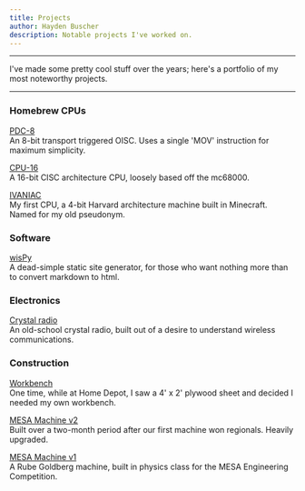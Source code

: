 ```yaml
---
title: Projects
author: Hayden Buscher
description: Notable projects I've worked on.
---
```


<div class="border header">
<hr>
<p>I've made some pretty cool stuff over the years; here's a portfolio of my most noteworthy projects.
</p>
<hr>
</div>

### Homebrew CPUs
[PDC-8](/projects/pdc8.html)  
An 8-bit transport triggered OISC. Uses a single 'MOV' instruction for maximum simplicity.

[CPU-16](/projects/cpu16.html)  
A 16-bit CISC architecture CPU, loosely based off the mc68000.

[IVANIAC](/projects/ivaniac.html)  
My first CPU, a 4-bit Harvard architecture machine built in Minecraft. Named for my old pseudonym.

### Software
[wisPy](/projects/wispy.html)  
A dead-simple static site generator, for those who want nothing more than to convert markdown to html.

### Electronics
[Crystal radio](/projects/crystalradio.html)  
An old-school crystal radio, built out of a desire to understand wireless communications.

### Construction
[Workbench](/projects/workbench.html)  
One time, while at Home Depot, I saw a 4' x 2' plywood sheet and decided I needed my own workbench.

[MESA Machine v2](/projects/mesamachine2.html)  
Built over a two-month period after our first machine won regionals. Heavily upgraded.

[MESA Machine v1](/projects/mesamachine1.html)  
A Rube Goldberg machine, built in physics class for the MESA Engineering Competition.